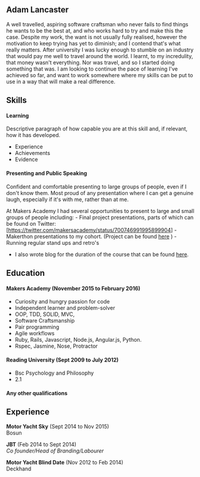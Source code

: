## Adam Lancaster

  A well travelled, aspiring software craftsman who never fails to find things he wants to be the best at, and who works hard to try and make this the case. Despite my work, the want is not usually fully realised, however the motivation to keep trying has yet to diminish; and I contend that's what really matters. After university I was lucky enough to stumble on an industry that would pay me well to travel around the world. I learnt, to my incredulity, that money wasn't everything. Nor was travel, and so I started doing something that was. I am looking to continue the pace of learning I've achieved so far, and want to work somewhere where my skills can be put to use in a way that will make a real difference. 

## Skills

#### Learning

Descriptive paragraph of how capable you are at this skill and, if relevant, how it has developed.

- Experience
- Achievements
- Evidence

#### Presenting and Public Speaking

Confident and comfortable presenting to large groups of people, even if I don't know them. Most proud of any presentation where I can get a genuine laugh, especially if it's with me, rather than at me.

At Makers Academy I had several opportunities to present to large and small groups of people including:
    - Final project presentations, parts of which can be found on Twitter: [https://twitter.com/makersacademy/status/700746991995899904]
    - Makerthon presentations to my cohort. (Project can be found [here](https://github.com/AlanGabbianelli/WISHD) )
    - Running regular stand ups and retro's
    
- I also wrote blog for the duration of the course that can be found [here](https://36bcab.wordpress.com/).

## Education

#### Makers Academy (November 2015 to February 2016)

- Curiosity and hungry passion for code
- Independent learner and problem-solver
- OOP, TDD, SOLID, MVC,
- Software Craftsmanship
- Pair programming
- Agile workflows
- Ruby, Rails, Javascript, Node.js, Angular.js, Python.
- Rspec, Jasmine, Nose, Protractor

#### Reading University (Sept 2009 to July 2012)

- Bsc Psychology and Philosophy
- 2.1

#### Any other qualifications

## Experience

**Motor Yacht Sky** (Sept 2014 to Nov 2015)    
Bosun

**JBT** (Feb 2014 to Sept 2014)   
*Co founder/Head of Branding/Labourer*  

**Motor Yacht Blind Date** (Nov 2012 to Feb 2014)   
Deckhand
